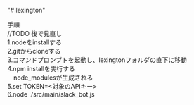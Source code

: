 "# lexington" 


手順</br>
//TODO 後で見直し</br>
1.nodeをinstallする</br>
2.gitからcloneする</br>
3.コマンドプロンプトを起動し、lexingtonフォルダの直下に移動</br>
4.npm installを実行する</br>
　node_modulesが生成される</br>
5.set TOKEN=<対象のAPIキー></br>
6.node ./src/main/slack_bot.js</br>

